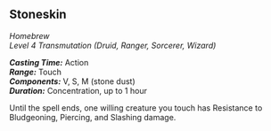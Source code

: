 ## Stoneskin
*Homebrew*  
*Level 4 Transmutation (Druid, Ranger, Sorcerer, Wizard)*

***Casting Time:*** Action  
***Range:*** Touch  
***Components:*** V, S, M (stone dust)  
***Duration:*** Concentration, up to 1 hour

Until the spell ends, one willing creature you touch has Resistance to Bludgeoning, Piercing, and Slashing damage.